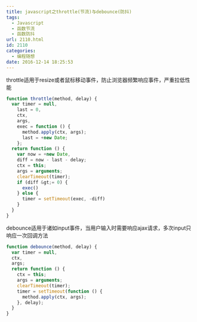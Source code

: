 ```yaml
---
title: javascript之throttle(节流)与debounce(防抖)
tags:
  - Javascript
  - 函数节流
  - 函数防抖
url: 2110.html
id: 2110
categories:
  - 编程随想
date: 2016-12-14 18:25:53
---
```


throttle适用于resize或者鼠标移动事件，防止浏览器频繁响应事件，严重拉低性能
```javascript
function throttle(method, delay) {
  var timer = null,
    last = 0,
    ctx,
    args,
    exec = function () {
      method.apply(ctx, args);
      last = +new Date;
    };
  return function () {
    var now = +new Date,
    diff = now - last - delay;
    ctx = this;
    args = arguments;
    clearTimeout(timer);
    if (diff &gt;= 0) {
      exec()
    } else {
      timer = setTimeout(exec, -diff)
    }
  }
}
```
debounce适用于诸如input事件，当用户输入时需要响应ajax请求，多次input只响应一次回调方法
```javascript
function debounce(method, delay) {
  var timer = null,
  ctx,
  args;
  return function () {
    ctx = this;
    args = arguments;
    clearTimeout(timer);
    timer = setTimeout(function () {
      method.apply(ctx, args);
    }, delay);
  }
}
```